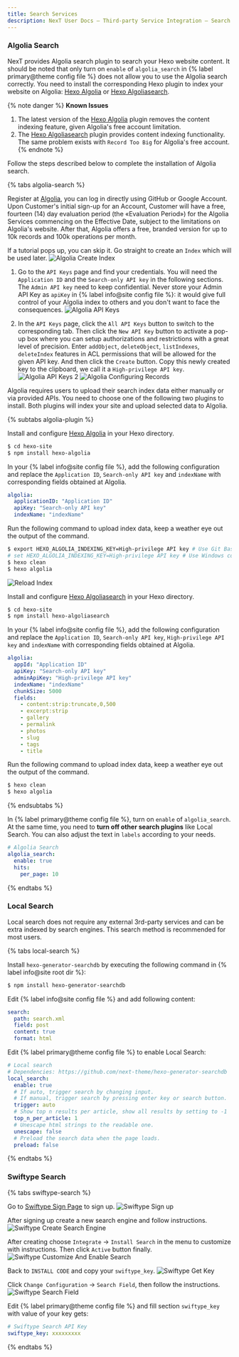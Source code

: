 ```yaml
---
title: Search Services
description: NexT User Docs – Third-party Service Integration – Search Services
---
```


### Algolia Search

NexT provides Algolia search plugin to search your Hexo website content. It should be noted that only turn on `enable` of `algolia_search` in {% label primary@theme config file %} does not allow you to use the Algolia search correctly. You need to install the corresponding Hexo plugin to index your website on Algolia: [Hexo Algolia](https://github.com/oncletom/hexo-algolia) or [Hexo Algoliasearch](https://github.com/LouisBarranqueiro/hexo-algoliasearch).

{% note danger %}
**Known Issues**

1. The latest version of the [Hexo Algolia](https://github.com/oncletom/hexo-algolia) plugin removes the content indexing feature, given Algolia's free account limitation.
2. The [Hexo Algoliasearch](https://github.com/LouisBarranqueiro/hexo-algoliasearch) plugin provides content indexing functionality. The same problem exists with `Record Too Big` for Algolia's free account.
{% endnote %}

Follow the steps described below to complete the installation of Algolia search.

{% tabs algolia-search %}
<!-- tab Registration → -->
Register at [Algolia](https://www.algolia.com), you can log in directly using GitHub or Google Account. Upon Customer's initial sign-up for an Account, Customer will have a free, fourteen (14) day evaluation period (the «Evaluation Period») for the Algolia Services commencing on the Effective Date, subject to the limitations on Algolia's website. After that, Algolia offers a free, branded version for up to 10k records and 100k operations per month.

If a tutorial pops up, you can skip it. Go straight to create an `Index` which will be used later.
![Algolia Create Index](/images/docs/algolia-1.png)
<!-- endtab -->

<!-- tab Algolia Config → -->
1. Go to the `API Keys` page and find your credentials. You will need the `Application ID` and the `Search-only API key` in the following sections. The `Admin API key` need to keep confidential. Never store your Admin API Key as `apiKey` in {% label info@site config file %}: it would give full control of your Algolia index to others and you don't want to face the consequences.
![Algolia API Keys](/images/docs/algolia-2.png)

2. In the `API Keys` page, click the `All API Keys` button to switch to the corresponding tab. Then click the `New API Key` button to activate a pop-up box where you can setup authorizations and restrictions with a great level of precision. Enter `addObject`, `deleteObject`, `listIndexes`, `deleteIndex` features in ACL permissions that will be allowed for the given API key. And then click the `Create` button. Copy this newly created key to the clipboard, we call it a `High-privilege API key`.
![Algolia API Keys 2](/images/docs/algolia-3.png)
![Algolia Configuring Records](/images/docs/algolia-4.png)
<!-- endtab -->

<!-- tab Algolia Plugin → -->
Algolia requires users to upload their search index data either manually or via provided APIs. You need to choose one of the following two plugins to install. Both plugins will index your site and upload selected data to Algolia.

{% subtabs algolia-plugin %}
<!-- tab Hexo Algolia -->
Install and configure [Hexo Algolia](https://github.com/oncletom/hexo-algolia) in your Hexo directory.

```bash
$ cd hexo-site
$ npm install hexo-algolia
```

In your {% label info@site config file %}, add the following configuration and replace the `Application ID`, `Search-only API key` and `indexName` with corresponding fields obtained at Algolia.
```yml hexo/_config.yml
algolia:
  applicationID: "Application ID"
  apiKey: "Search-only API key"
  indexName: "indexName"
```

Run the following command to upload index data, keep a weather eye out the output of the command.

```bash
$ export HEXO_ALGOLIA_INDEXING_KEY=High-privilege API key # Use Git Bash
# set HEXO_ALGOLIA_INDEXING_KEY=High-privilege API key # Use Windows command line
$ hexo clean
$ hexo algolia
```

![Reload Index](/images/docs/algolia-5.png)
<!-- endtab -->
<!-- tab Hexo Algoliasearch -->
Install and configure [Hexo Algoliasearch](https://github.com/LouisBarranqueiro/hexo-algoliasearch) in your Hexo directory.

```bash
$ cd hexo-site
$ npm install hexo-algoliasearch
```

In your {% label info@site config file %}, add the following configuration and replace the `Application ID`, `Search-only API key`, `High-privilege API key` and `indexName` with corresponding fields obtained at Algolia.
```yml hexo/_config.yml
algolia:
  appId: "Application ID"
  apiKey: "Search-only API key"
  adminApiKey: "High-privilege API key"
  indexName: "indexName"
  chunkSize: 5000
  fields:
    - content:strip:truncate,0,500
    - excerpt:strip
    - gallery
    - permalink
    - photos
    - slug
    - tags
    - title
```

Run the following command to upload index data, keep a weather eye out the output of the command.

```bash
$ hexo clean
$ hexo algolia
```
<!-- endtab -->
{% endsubtabs %}

<!-- endtab -->

<!-- tab NexT Config -->
In {% label primary@theme config file %}, turn on `enable` of `algolia_search`. At the same time, you need to **turn off other search plugins** like Local Search. You can also adjust the text in `labels` according to your needs.
```yml next/_config.yml
# Algolia Search
algolia_search:
  enable: true
  hits:
    per_page: 10
```
<!-- endtab -->
{% endtabs %}

### Local Search

Local search does not require any external 3rd-party services and can be extra indexed by search engines. This search method is recommended for most users.

{% tabs local-search %}
<!-- tab Installation → -->
Install `hexo-generator-searchdb` by executing the following command in {% label info@site root dir %}:
```bash
$ npm install hexo-generator-searchdb
```
<!-- endtab -->

<!-- tab Hexo Config → -->
Edit {% label info@site config file %} and add following content:
```yml hexo/_config.yml
search:
  path: search.xml
  field: post
  content: true
  format: html
```
<!-- endtab -->

<!-- tab NexT Config -->
Edit {% label primary@theme config file %} to enable Local Search:
```yml next/_config.yml
# Local search
# Dependencies: https://github.com/next-theme/hexo-generator-searchdb
local_search:
  enable: true
  # If auto, trigger search by changing input.
  # If manual, trigger search by pressing enter key or search button.
  trigger: auto
  # Show top n results per article, show all results by setting to -1
  top_n_per_article: 1
  # Unescape html strings to the readable one.
  unescape: false
  # Preload the search data when the page loads.
  preload: false
```
<!-- endtab -->
{% endtabs %}

### Swiftype Search

{% tabs swiftype-search %}
<!-- tab Sign up → -->
Go to [Swiftype Sign Page](https://swiftype.com/users/sign_up) to sign up.
![Swiftype Sign up](/images/docs/swiftype-1.png)
<!-- endtab -->

<!-- tab Create Search Engine → -->
After signing up create a new search engine and follow instructions.
![Swiftype Create Search Engine](/images/docs/swiftype-2.png)
<!-- endtab -->

<!-- tab Customize and Enable Search → -->
After creating choose `Integrate` → `Install Search` in the menu to customize with instructions. Then click `Active` button finally.
![Swiftype Customize And Enable Search](/images/docs/swiftype-3.png)
<!-- endtab -->

<!-- tab Get Key → -->
Back to `INSTALL CODE` and copy your `swiftype_key`.
![Swiftype Get Key](/images/docs/swiftype-4.png)
<!-- endtab -->

<!-- tab Search Field → -->
Click `Change Configuration` → `Search Field`, then follow the instructions.
![Swiftype Search Field](/images/docs/swiftype-5.png)
<!-- endtab -->

<!-- tab NexT Config -->
Edit {% label primary@theme config file %} and fill section `swiftype_key` with value of your key gets:
```yml next/_config.yml
# Swiftype Search API Key
swiftype_key: xxxxxxxxx
```
<!-- endtab -->
{% endtabs %}
